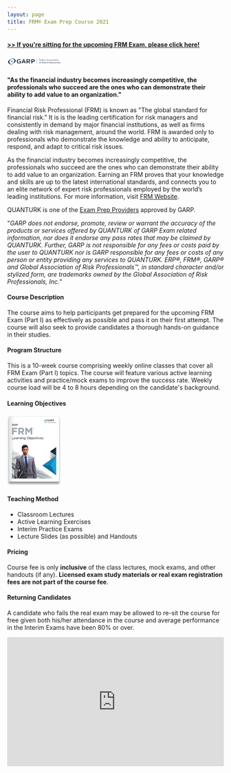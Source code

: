 ```yaml
---
layout: page
title: FRM® Exam Prep Course 2021
---
```


#### <a href="https://forms.gle/VsLxXkYJRd52pmqp8" target=www>>> If you're sitting for the upcoming FRM Exam, please click here!</a>

<img src="../figures/garp_logo.png" width="25%">

#### "As the financial industry becomes increasingly competitive, the professionals who succeed are the ones who can demonstrate their ability to add value to an organization."

Financial Risk Professional (FRM) is known as "The global standard for financial risk." It is is the leading certification for risk managers and consistently in demand by major financial institutions, as well as firms dealing with risk management, around the world. FRM is awarded only to professionals who demonstrate the knowledge and ability to anticipate, respond, and adapt to critical risk issues.

As the financial industry becomes increasingly competitive, the professionals who succeed are the ones who can demonstrate their ability to add value to an organization. Earning an FRM proves that your knowledge and skills are up to the latest international standards, and connects you to an elite network of expert risk professionals employed by the world’s leading institutions. For more information, visit [FRM Website](https://www.garp.org/#!/frm).

QUANTURK is one of the [Exam Prep Providers](https://www.garp.org/#!/frm/exam-preparation-providers) approved by GARP. 

"*GARP does not endorse, promote, review or warrant the accuracy of the products or services offered by QUANTURK of GARP Exam related information, nor does it endorse any pass rates that may be claimed by QUANTURK. Further, GARP is not responsible for any fees or costs paid by the user to QUANTURK nor is GARP responsible for any fees or costs of any person or entity providing any services to QUANTURK. ERP®, FRM®, GARP® and Global Association of Risk Professionals™, in standard character and/or stylized form, are trademarks owned by the Global Association of Risk Professionals, Inc.*"

#### Course Description
The course aims to help participants get prepared for the upcoming FRM Exam (Part I) as effectively as possible and pass it on their first attempt. The course will also seek to provide candidates a thorough hands-on guidance in their studies.

#### Program Structure
This is a 10-week course comprising weekly online classes that cover all FRM Exam (Part I) topics. The course will feature various active learning activities and practice/mock exams to improve the success rate. Weekly course load will be 4 to 8 hours depending on the candidate's background.

#### Learning Objectives 

<img src="../figures/lobj2020.png" width="25%">


#### Teaching Method
* Classroom Lectures
* Active Learning Exercises
* Interim Practice Exams
* Lecture Slides (as possible) and Handouts

#### Pricing
Course fee is only **inclusive** of the class lectures, mock exams, and other handouts (if any). **Licensed exam study materials or real exam registration fees are not part of the course fee**. 

#### Returning Candidates
A candidate who fails the real exam may be allowed to re-sit the course for free given both his/her attendance in the course and average performance in the Interim Exams have been 80% or over.
<br>
<iframe src="https://calendar.google.com/calendar/b/1/embed?mode=AGENDA&amp;height=600&amp;wkst=2&amp;bgcolor=%23FFFFFF&amp;src=ugs8vuds3btmj0g13bhjospkc4%40group.calendar.google.com&amp;color=%23865A5A&amp;ctz=Europe%2FIstanbul" style="border-width:0" width="100%" height="300" frameborder="0" scrolling="no"></iframe>


